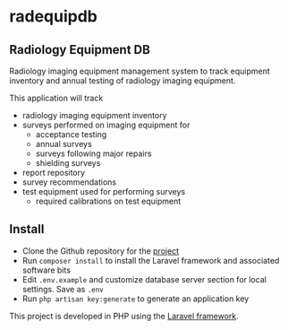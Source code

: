 # radequipdb

## Radiology Equipment DB

Radiology imaging equipment management system to track equipment inventory and annual testing of radiology imaging equipment.

This application will track

* radiology imaging equipment inventory
* surveys performed on imaging equipment for
  * acceptance testing
  * annual surveys
  * surveys following major repairs
  * shielding surveys
* report repository
* survey recommendations
* test equipment used for performing surveys
  * required calibrations on test equipment

## Install

* Clone the Github repository for the [project](https://github.com/imabug/raddb)
* Run ```composer install``` to install the Laravel framework and associated software bits
* Edit ```.env.example``` and customize database server section for local settings. Save as ```.env```
* Run ```php artisan key:generate``` to generate an application key

This project is developed in PHP using the [Laravel framework](https://laravel.com/).
